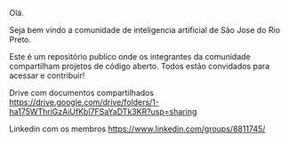 Olá.

Seja bem vindo a comunidade de inteligencia artificial de São Jose do Rio Preto.

Este é um repositório publico onde os integrantes da comunidade compartilham projetos de código aberto. Todos estão convidados para acessar e contribuir!

Drive com documentos compartilhados https://drive.google.com/drive/folders/1-ha175WThriGzAiUfKbl7FSaYaDTk3KR?usp=sharing

Linkedin com os membros https://www.linkedin.com/groups/8811745/
